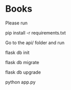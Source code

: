# Books

Please run 

pip install -r requirements.txt

Go to the api/ folder and run

flask db init

flask db migrate

flask db upgrade

python app.py

